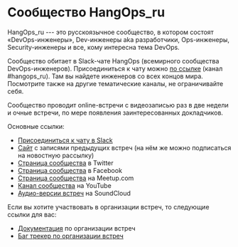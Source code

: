 # Сообщество HangOps_ru

HangOps_ru --- это русскоязычное сообщество, в котором состоят «DevOps-инженеры», Dev-инженеры aka разработчики, Ops-инженеры, Security-инженеры и все, кому интересна тема DevOps.

Сообщество обитает в Slack-чате HangOps (всемирного сообщества DevOps-инженеров). Присоединиться к чату можно [по ссылке](http://join.hangops.ru) (канал #hangops_ru). Там вы найдете инженеров со всех концов мира. Посмотрите также на другие тематические каналы, не ограничивайте себя.

Сообщество проводит online-встречи с видеозаписью раз в две недели и очные встречи, по мере появления заинтересованных докладчиков.


Основные ссылки:

* [Присоединиться к чату в Slack](http://join.hangops.ru)
* [Сайт](http://hangops.ru/) с записями предыдущих встреч (на нём же можно подписаться на новостную рассылку)
* [Страница сообщества](https://twitter.com/Hangops_ru) в Twitter
* [Страница сообщества](https://www.facebook.com/hangopsru/) в Facebook
* [Страница сообщества](https://www.meetup.com/DevOps-Moscow-in-Russian/) на Meetup.com
* [Канал сообщества](https://www.youtube.com/channel/UCr5mwN4AKxiYxysr8PeQdaA) на YouTube
* [Аудио-версии встреч](https://soundcloud.com/racktear) на SoundCloud

Если вы хотите участвовать в организации встреч, то следующие ссылки для вас:

* [Документация](../../wiki) по организации встреч
* [Баг трекер по организации встреч](../../issues)
